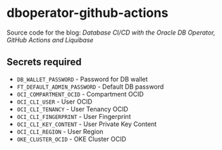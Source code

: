 # dboperator-github-actions
Source code for the blog: *Database CI/CD with the Oracle DB Operator, GitHub Actions and Liquibase*

## Secrets required

- `DB_WALLET_PASSWORD` - Password for DB wallet
- `FT_DEFAULT_ADMIN_PASSWORD` - Default DB password
- `OCI_COMPARTMENT_OCID` - Compartment OCID
- `OCI_CLI_USER` - User OCID
- `OCI_CLI_TENANCY` - User Tenancy OCID
- `OCI_CLI_FINGERPRINT` - User Fingerprint
- `OCI_CLI_KEY_CONTENT` - User Private Key Content
- `OCI_CLI_REGION` - User Region
- `OKE_CLUSTER_OCID` - OKE Cluster OCID
